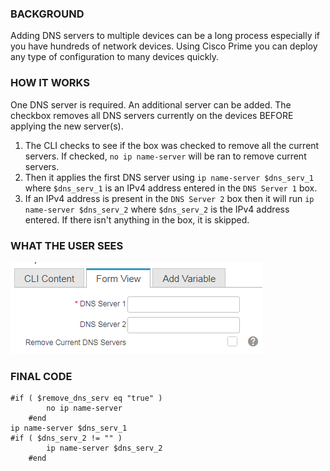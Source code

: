 ### BACKGROUND
Adding DNS servers to multiple devices can be a long process especially if you have hundreds of network devices.  Using Cisco Prime you can deploy any type of configuration to many devices quickly.

### HOW IT WORKS
One DNS server is required.
An additional server can be added.
The checkbox removes all DNS servers currently on the devices BEFORE applying the new server(s).

1. The CLI checks to see if the box was checked to remove all the current servers.  If checked, `no ip name-server` will be ran to remove current servers.
2. Then it applies the first DNS server using `ip name-server $dns_serv_1` where `$dns_serv_1` is an IPv4 address entered in the `DNS Server 1` box.
3. If an IPv4 address is present in the `DNS Server 2` box then it will run `ip name-server $dns_serv_2` where `$dns_serv_2` is the IPv4 address entered.  If there isn't anything in the box, it is skipped.

### WHAT THE USER SEES

![alt text](https://raw.githubusercontent.com/blomstertj/root/master/Cisco%20Prime%20Works/Bulk%20Add%20DNS%20Servers/Form%20View.PNG)

### FINAL CODE
```
#if ( $remove_dns_serv eq "true" )
		no ip name-server
	#end
ip name-server $dns_serv_1
#if ( $dns_serv_2 != "" )
		ip name-server $dns_serv_2
	#end
```
